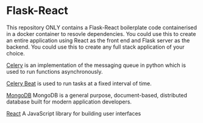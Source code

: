 # Flask-React

This repository ONLY contains a Flask-React boilerplate code containerised in a docker container to resovle dependencies. You could use this to create an entire application using React as the front end and Flask server as the backend. You could use this to create any full stack application of your choice.

[Celery](https://docs.celeryproject.org/en/stable/getting-started/introduction.html) is an implementation of the messaging queue in python which is used to run functions asynchronously.

[Celery Beat](https://docs.celeryproject.org/en/stable/userguide/periodic-tasks.html) is used to run tasks at a fixed interval of time. 

[MongoDB](https://www.mongodb.com/) MongoDB is a general purpose, document-based, distributed database built for modern application developers.

[React](https://reactjs.org/) A JavaScript library for building user interfaces

